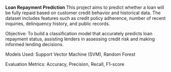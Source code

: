 **Loan Repayment Prediction**
This project aims to predict whether a loan will be fully repaid based on customer credit behavior and historical data. The dataset includes features such as credit policy adherence, number of recent inquiries, delinquency history, and public records.

Objective: To build a classification model that accurately predicts loan repayment status, assisting lenders in assessing credit risk and making informed lending decisions.

Models Used: Support Vector Machine (SVM), Random Forest

Evaluation Metrics: Accuracy, Precision, Recall, F1-score

